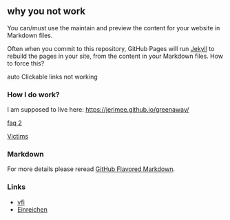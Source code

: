 ## why you not work

You can/must use the maintain and preview the content for your website in Markdown files.

Often when you commit to this repository, GitHub Pages will run [Jekyll](https://jekyllrb.com/) to rebuild the pages in your site, from the content in your Markdown files. How to force this?

auto Clickable links not working

### How I do work?

I am supposed to live here: https://jerimee.github.io/greenaway/


[faq 2](faq)

[Victims](victims)

### Markdown

For more details please reread  [GitHub Flavored Markdown](https://guides.github.com/features/mastering-markdown/).

### Links

* [vfi](https://vfi.mistdriven.com/fallhome.html)
* [Einreichen](https://core.ac.uk/download/pdf/11596438.pdf)


